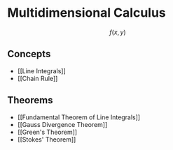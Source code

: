 # Multidimensional Calculus

$$
f(x,y)
$$

## Concepts

- [[Line Integrals]]
- [[Chain Rule]]

## Theorems

- [[Fundamental Theorem of Line Integrals]]
- [[Gauss Divergence Theorem]]
- [[Green's Theorem]]
- [[Stokes' Theorem]]